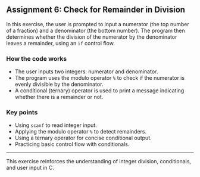 ## Assignment 6: Check for Remainder in Division

In this exercise, the user is prompted to input a numerator (the top number of a fraction) and a denominator (the bottom number). The program then determines whether the division of the numerator by the denominator leaves a remainder, using an `if` control flow.

### How the code works

- The user inputs two integers: numerator and denominator.
- The program uses the modulo operator `%` to check if the numerator is evenly divisible by the denominator.
- A conditional (ternary) operator is used to print a message indicating whether there is a remainder or not.

### Key points

- Using `scanf` to read integer input.
- Applying the modulo operator `%` to detect remainders.
- Using a ternary operator for concise conditional output.
- Practicing basic control flow with conditionals.

---

This exercise reinforces the understanding of integer division, conditionals, and user input in C.